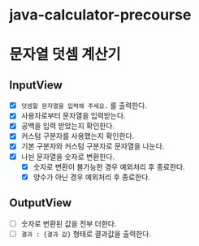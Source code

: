 # java-calculator-precourse
# 문자열 덧셈 계산기
## InputView
- [x] `덧셈할 문자열을 입력해 주세요.` 를 출력한다.
- [x] 사용자로부터 문자열을 입력받는다.
- [x] 공백을 입력 받았는지 확인한다.
- [x] 커스텀 구분자를 사용했는지 확인한다.
- [x] 기본 구분자와 커스텀 구분자로 문자열을 나눈다.
- [x] 나뉜 문자열을 숫자로 변환한다.
    - [x] 숫자로 변환이 불가능한 경우 예외처리 후 종료한다.
    - [x] 양수가 아닌 경우 예외처리 후 종료한다.
## OutputView
- [ ] 숫자로 변환된 값을 전부 더한다.
- [ ] `결과 : {결과 값}` 형태로 결과값을 출력한다.